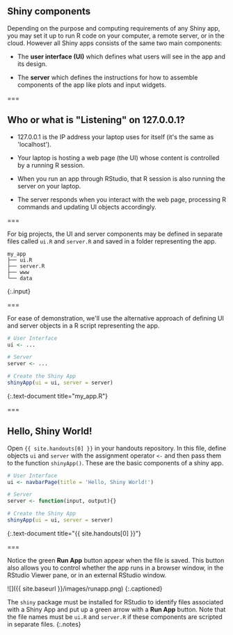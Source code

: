 ---
---

## Shiny components

Depending on the purpose and computing requirements of any Shiny app, you may set it up to run R code on your computer, a remote server, or in the cloud.
However all Shiny apps consists of the same two main components:

- The **user interface (UI)** which defines what users will see in the app and its design.

- The **server** which defines the instructions for how to assemble components of the app like plots and input widgets.

===

## Who or what is "Listening" on 127.0.0.1?

- 127.0.0.1 is the IP address your laptop uses for itself (it's the same as 'localhost').

- Your laptop is hosting a web page (the UI) whose content is controlled by a running R session.

- When you run an app through RStudio, that R session is also running the server on your laptop.

- The server responds when you interact with the web page, processing R commands and updating UI objects accordingly.

===

For big projects, the UI and server components may be defined in separate files called `ui.R` and `server.R` and saved in a folder representing the app.

~~~
my_app
├── ui.R
├── server.R
├── www
└── data
~~~
{:.input}

===

For ease of demonstration, we'll use the alternative approach of defining UI and server objects in a R script representing the app.


~~~r
# User Interface
ui <- ... 

# Server
server <- ...

# Create the Shiny App
shinyApp(ui = ui, server = server)
~~~
{:.text-document title="my_app.R"}

===

## Hello, Shiny World!

Open `{{ site.handouts[0] }}` in your handouts repository. In this file, define objects `ui` and `server` with the assignment operator `<-` and then pass them to the function `shinyApp()`. These are the basic components of a shiny app.


~~~r
# User Interface
ui <- navbarPage(title = 'Hello, Shiny World!')

# Server
server <- function(input, output){}

# Create the Shiny App
shinyApp(ui = ui, server = server)
~~~
{:.text-document title="{{ site.handouts[0] }}"}

===

Notice the green **Run App** button appear when the file is saved. This button also allows you to control whether the app runs in a browser window, in the RStudio Viewer pane, or in an external RStudio window.

![]({{ site.baseurl }}/images/runapp.png)
{:.captioned}

The `shiny` package must be installed for RStudio to identify files associated with a Shiny App and put up a green arrow with a **Run App** button. Note that the file names must be `ui.R` and `server.R` if these components are scripted in separate files.
{:.notes}
